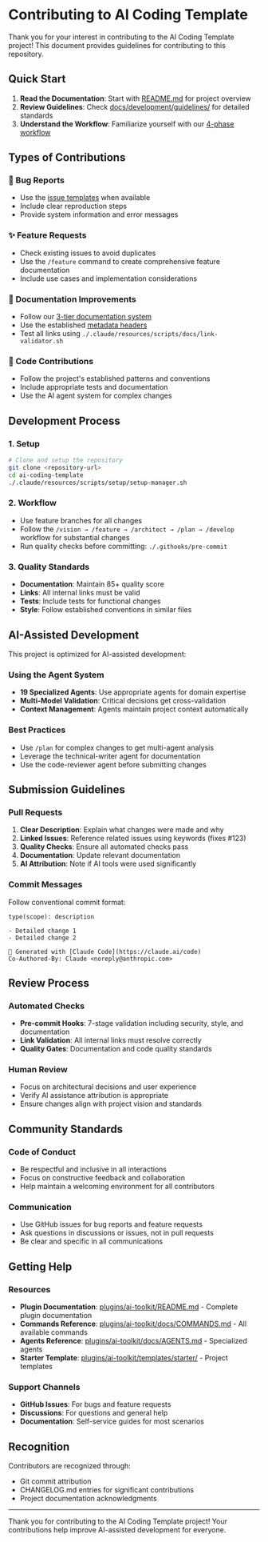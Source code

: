 # Contributing to AI Coding Template

Thank you for your interest in contributing to the AI Coding Template project! This document provides guidelines for contributing to this repository.

## Quick Start

1. **Read the Documentation**: Start with [README.md](./README.md) for project overview
2. **Review Guidelines**: Check [docs/development/guidelines/](./docs/development/guidelines/) for detailed standards
3. **Understand the Workflow**: Familiarize yourself with our [4-phase workflow](./docs/ai-toolkit/reference/commands.md)

## Types of Contributions

### 🐛 Bug Reports
- Use the [issue templates](.github/ISSUE_TEMPLATE/) when available
- Include clear reproduction steps
- Provide system information and error messages

### ✨ Feature Requests
- Check existing issues to avoid duplicates
- Use the `/feature` command to create comprehensive feature documentation
- Include use cases and implementation considerations

### 📖 Documentation Improvements
- Follow our [3-tier documentation system](./docs/ai-toolkit/system-context.md)
- Use the established [metadata headers](./docs/development/guidelines/quality-standards.md)
- Test all links using `./.claude/resources/scripts/docs/link-validator.sh`

### 🔧 Code Contributions
- Follow the project's established patterns and conventions
- Include appropriate tests and documentation
- Use the AI agent system for complex changes

## Development Process

### 1. Setup
```bash
# Clone and setup the repository
git clone <repository-url>
cd ai-coding-template
./.claude/resources/scripts/setup/setup-manager.sh
```

### 2. Workflow
- Use feature branches for all changes
- Follow the `/vision → /feature → /architect → /plan → /develop` workflow for substantial changes
- Run quality checks before committing: `./.githooks/pre-commit`

### 3. Quality Standards
- **Documentation**: Maintain 85+ quality score
- **Links**: All internal links must be valid
- **Tests**: Include tests for functional changes
- **Style**: Follow established conventions in similar files

## AI-Assisted Development

This project is optimized for AI-assisted development:

### Using the Agent System
- **19 Specialized Agents**: Use appropriate agents for domain expertise
- **Multi-Model Validation**: Critical decisions get cross-validation
- **Context Management**: Agents maintain project context automatically

### Best Practices
- Use `/plan` for complex changes to get multi-agent analysis
- Leverage the technical-writer agent for documentation
- Use the code-reviewer agent before submitting changes

## Submission Guidelines

### Pull Requests
1. **Clear Description**: Explain what changes were made and why
2. **Linked Issues**: Reference related issues using keywords (fixes #123)
3. **Quality Checks**: Ensure all automated checks pass
4. **Documentation**: Update relevant documentation
5. **AI Attribution**: Note if AI tools were used significantly

### Commit Messages
Follow conventional commit format:
```
type(scope): description

- Detailed change 1
- Detailed change 2

🤖 Generated with [Claude Code](https://claude.ai/code)
Co-Authored-By: Claude <noreply@anthropic.com>
```

## Review Process

### Automated Checks
- **Pre-commit Hooks**: 7-stage validation including security, style, and documentation
- **Link Validation**: All internal links must resolve correctly
- **Quality Gates**: Documentation and code quality standards

### Human Review
- Focus on architectural decisions and user experience
- Verify AI assistance attribution is appropriate
- Ensure changes align with project vision and standards

## Community Standards

### Code of Conduct
- Be respectful and inclusive in all interactions
- Focus on constructive feedback and collaboration
- Help maintain a welcoming environment for all contributors

### Communication
- Use GitHub issues for bug reports and feature requests
- Ask questions in discussions or issues, not in pull requests
- Be clear and specific in all communications

## Getting Help

### Resources
- **Plugin Documentation**: [plugins/ai-toolkit/README.md](./plugins/ai-toolkit/README.md) - Complete plugin documentation
- **Commands Reference**: [plugins/ai-toolkit/docs/COMMANDS.md](./plugins/ai-toolkit/docs/COMMANDS.md) - All available commands
- **Agents Reference**: [plugins/ai-toolkit/docs/AGENTS.md](./plugins/ai-toolkit/docs/AGENTS.md) - Specialized agents
- **Starter Template**: [plugins/ai-toolkit/templates/starter/](./plugins/ai-toolkit/templates/starter/) - Project templates

### Support Channels
- **GitHub Issues**: For bugs and feature requests
- **Discussions**: For questions and general help
- **Documentation**: Self-service guides for most scenarios

## Recognition

Contributors are recognized through:
- Git commit attribution
- CHANGELOG.md entries for significant contributions
- Project documentation acknowledgments

---

Thank you for contributing to the AI Coding Template project! Your contributions help improve AI-assisted development for everyone.
